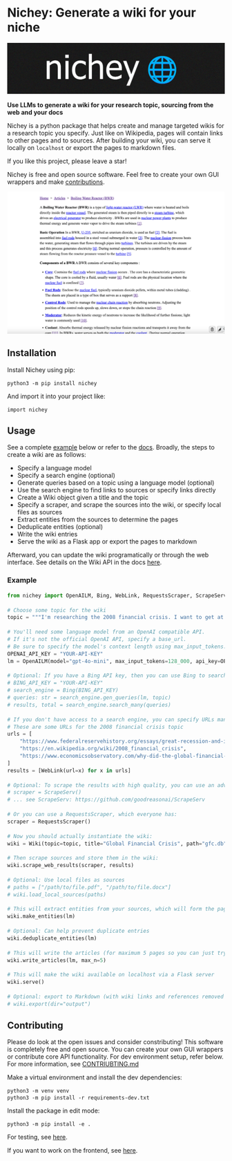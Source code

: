 
# Nichey: Generate a wiki for your niche

![image](images/nichey.png)

**Use LLMs to generate a wiki for your research topic, sourcing from the web and your docs**

Nichey is a python package that helps create and manage targeted wikis for a research topic you specify. Just like on Wikipedia, pages will contain links to other pages and to sources. After building your wiki, you can serve it locally on `localhost` or export the pages to markdown files.

If you like this project, please leave a star!

Nichey is free and open source software. Feel free to create your own GUI wrappers and make [contributions](#contributing).

![image](images/article.png)

## Installation

Install Nichey using pip:

```
python3 -m pip install nichey
```

And import it into your project like:

```
import nichey
```

## Usage

See a complete [example](#example) below or refer to the [docs](./docs/). Broadly, the steps to create a wiki are as follows:

- Specify a language model
- Specify a search engine (optional)
- Generate queries based on a topic using a language model (optional)
- Use the search engine to find links to sources or specify links directly
- Create a Wiki object given a title and the topic
- Specify a scraper, and scrape the sources into the wiki, or specify local files as sources
- Extract entities from the sources to determine the pages
- Deduplicate entities (optional)
- Write the wiki entries
- Serve the wiki as a Flask app or export the pages to markdown

Afterward, you can update the wiki programatically or through the web interface. See details on the Wiki API in the docs [here](./docs/wiki.md).

### Example

```python
from nichey import OpenAILM, Bing, WebLink, RequestsScraper, ScrapeServ, Wiki

# Choose some topic for the wiki
topic = """I'm researching the 2008 financial crisis. I want to get at the technical and in depth issues behind why it happened, the major players, and what ultimately came of it."""

# You'll need some language model from an OpenAI compatible API.
# If it's not the official OpenAI API, specify a base_url.
# Be sure to specify the model's context length using max_input_tokens.
OPENAI_API_KEY = "YOUR-API-KEY"
lm = OpenAILM(model="gpt-4o-mini", max_input_tokens=128_000, api_key=OPENAI_API_KEY, base_url=None)

# Optional: If you have a Bing API key, then you can use Bing to search for web sources (see https://www.microsoft.com/en-us/bing/apis/bing-web-search-api)
# BING_API_KEY = "YOUR-API-KEY"
# search_engine = Bing(BING_API_KEY)
# queries: str = search_engine.gen_queries(lm, topic)
# results, total = search_engine.search_many(queries)

# If you don't have access to a search engine, you can specify URLs manually.
# These are some URLs for the 2008 financial crisis topic
urls = [
    "https://www.federalreservehistory.org/essays/great-recession-and-its-aftermath",
    "https://en.wikipedia.org/wiki/2008_financial_crisis",
    "https://www.economicsobservatory.com/why-did-the-global-financial-crisis-of-2007-09-happen"
]
results = [WebLink(url=x) for x in urls]

# Optional: To scrape the results with high quality, you can use an advanced ScrapeServ client:
# scraper = ScrapeServ()
# ... see ScrapeServ: https://github.com/goodreasonai/ScrapeServ

# Or you can use a RequestsScraper, which everyone has:
scraper = RequestsScraper()

# Now you should actually instantiate the wiki:
wiki = Wiki(topic=topic, title="Global Financial Crisis", path="gfc.db", replace=False)

# Then scrape sources and store them in the wiki:
wiki.scrape_web_results(scraper, results)

# Optional: Use local files as sources
# paths = ["/path/to/file.pdf", "/path/to/file.docx"]
# wiki.load_local_sources(paths)

# This will extract entities from your sources, which will form the pages of the wiki
wiki.make_entities(lm)

# Optional: Can help prevent duplicate entries
wiki.deduplicate_entities(lm)

# This will write the articles (for maximum 5 pages so you can just try it out)
wiki.write_articles(lm, max_n=5)

# This will make the wiki available on localhost via a Flask server
wiki.serve()

# Optional: export to Markdown (with wiki links and references removed by default)
# wiki.export(dir="output")
```

## Contributing

Please do look at the open issues and consider constributing! This software is completely free and open source. You can create your own GUI wrappers or contribute core API functionality. For dev environment setup, refer below. For more information, see [CONTRIUBTING.md](./CONTRIBUTING.md)

Make a virtual environment and install the dev dependencies:

```
python3 -m venv venv
python3 -m pip install -r requirements-dev.txt
```

Install the package in edit mode:

```
python3 -m pip install -e .
```

For testing, see [here](tests/README.md).

If you want to work on the frontend, see [here](frontend/README.md).
